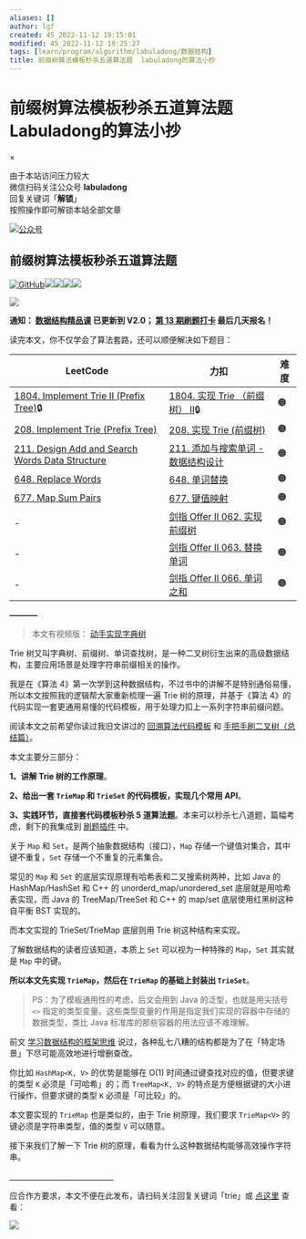 ```yaml
---
aliases: []
author: lgf
created: 45_2022-11-12 19:15:01
modified: 45_2022-11-12 19:25:27
tags: [learn/program/algorithm/labuladong/数据结构]
title: 前缀树算法模板秒杀五道算法题  labuladong的算法小抄
---
```

# 前缀树算法模板秒杀五道算法题 Labuladong的算法小抄
×

由于本站访问压力较大  
微信扫码关注公众号 **labuladong**  
回复关键词「**解锁**」  
按照操作即可解锁本站全部文章  

[![公众号](https://labuladong.gitee.io/algo/images/qrcode.jpg)](https://labuladong.gitee.io/algo/images/qrcode.jpg)

## 前缀树算法模板秒杀五道算法题

[![GitHub](https://img.shields.io/github/stars/labuladong/fucking-algorithm?label=Stars&style=flat&logo=GitHub)](https://github.com/labuladong/fucking-algorithm)[![](https://img.shields.io/badge/B%E7%AB%99-@labuladong-000000.svg?style=flat&logo=Bilibili)](https://space.bilibili.com/14089380)[![](https://img.shields.io/static/v1?label=%E9%85%8D%E5%A5%97PDF%E5%92%8C%E6%8F%92%E4%BB%B6&message=%E4%B8%8B%E8%BD%BD&color=red&style=flat)](https://mp.weixin.qq.com/s/X-fE9sR4BLi6T9pn7xP4pg)[![](https://img.shields.io/static/v1?label=%E6%89%93%E5%8D%A1%E6%8C%91%E6%88%98&message=%E6%8A%A5%E5%90%8D&color=green&style=flat)](https://mp.weixin.qq.com/s/eUG2OOzY3k_ZTz-CFvtv5Q)[![](https://img.shields.io/static/v1?label=%E7%B2%BE%E5%93%81%E8%AF%BE%E7%A8%8B&message=%E6%9F%A5%E7%9C%8B&color=pink&style=flat)](https://appktavsiei5995.pc.xiaoe-tech.com/index)

[![](https://labuladong.gitee.io/algo/images/souyisou1.png)](https://labuladong.gitee.io/algo/images/souyisou1.png)

**通知： [数据结构精品课](https://aep.h5.xeknow.com/s/1XJHEO) 已更新到 V2.0； [第 13 期刷题打卡](https://mp.weixin.qq.com/s/eUG2OOzY3k_ZTz-CFvtv5Q) 最后几天报名！**

读完本文，你不仅学会了算法套路，还可以顺便解决如下题目：

| LeetCode | 力扣 | 难度 |
| --- | --- | --- |
| [1804\. Implement Trie II (Prefix Tree)](https://leetcode.com/problems/implement-trie-ii-prefix-tree/)🔒 | [1804\. 实现 Trie （前缀树） II](https://leetcode.cn/problems/implement-trie-ii-prefix-tree/)🔒 | 🟠 |
| [208\. Implement Trie (Prefix Tree)](https://leetcode.com/problems/implement-trie-prefix-tree/) | [208\. 实现 Trie (前缀树)](https://leetcode.cn/problems/implement-trie-prefix-tree/) | 🟠 |
| [211\. Design Add and Search Words Data Structure](https://leetcode.com/problems/design-add-and-search-words-data-structure/) | [211\. 添加与搜索单词 - 数据结构设计](https://leetcode.cn/problems/design-add-and-search-words-data-structure/) | 🟠 |
| [648\. Replace Words](https://leetcode.com/problems/replace-words/) | [648\. 单词替换](https://leetcode.cn/problems/replace-words/) | 🟠 |
| [677\. Map Sum Pairs](https://leetcode.com/problems/map-sum-pairs/) | [677\. 键值映射](https://leetcode.cn/problems/map-sum-pairs/) | 🟠 |
| \- | [剑指 Offer II 062. 实现前缀树](https://leetcode.cn/problems/QC3q1f/) | 🟠 |
| \- | [剑指 Offer II 063. 替换单词](https://leetcode.cn/problems/UhWRSj/) | 🟠 |
| \- | [剑指 Offer II 066. 单词之和](https://leetcode.cn/problems/z1R5dt/) | 🟠 |

**———–**

> 本文有视频版： [动手实现字典树](https://appktavsiei5995.pc.xiaoe-tech.com/detail/p_6265562be4b01c509aa7b629/6)

Trie 树又叫字典树、前缀树、单词查找树，是一种二叉树衍生出来的高级数据结构，主要应用场景是处理字符串前缀相关的操作。

我是在《算法 4》第一次学到这种数据结构，不过书中的讲解不是特别通俗易懂，所以本文按照我的逻辑帮大家重新梳理一遍 Trie 树的原理，并基于《算法 4》的代码实现一套更通用易懂的代码模板，用于处理力扣上一系列字符串前缀问题。

阅读本文之前希望你读过我旧文讲过的 [回溯算法代码模板](https://labuladong.gitee.io/algo/4/31/104/) 和 [手把手刷二叉树（总结篇）](https://labuladong.gitee.io/algo/2/21/36/)。

本文主要分三部分：

**1、讲解 Trie 树的工作原理**。

**2、给出一套 `TrieMap` 和 `TrieSet` 的代码模板，实现几个常用 API**。

**3、实践环节，直接套代码模板秒杀 5 道算法题**。本来可以秒杀七八道题，篇幅考虑，剩下的我集成到 [刷题插件](https://mp.weixin.qq.com/s/uOubir_nLzQtp_fWHL73JA) 中。

关于 `Map` 和 `Set`，是两个抽象数据结构（接口），`Map` 存储一个键值对集合，其中键不重复，`Set` 存储一个不重复的元素集合。

常见的 `Map` 和 `Set` 的底层实现原理有哈希表和二叉搜索树两种，比如 Java 的 HashMap/HashSet 和 C++ 的 unorderd\_map/unordered\_set 底层就是用哈希表实现，而 Java 的 TreeMap/TreeSet 和 C++ 的 map/set 底层使用红黑树这种自平衡 BST 实现的。

而本文实现的 TrieSet/TrieMap 底层则用 Trie 树这种结构来实现。

了解数据结构的读者应该知道，本质上 `Set` 可以视为一种特殊的 `Map`，`Set` 其实就是 `Map` 中的键。

**所以本文先实现 `TrieMap`，然后在 `TrieMap` 的基础上封装出 `TrieSet`**。

> PS：为了模板通用性的考虑，后文会用到 Java 的泛型，也就是用尖括号 `<>` 指定的类型变量。这些类型变量的作用是指定我们实现的容器中存储的数据类型，类比 Java 标准库的那些容器的用法应该不难理解。

前文 [学习数据结构的框架思维](https://labuladong.gitee.io/algo/1/2/) 说过，各种乱七八糟的结构都是为了在「特定场景」下尽可能高效地进行增删查改。

你比如 `HashMap<K, V>` 的优势是能够在 O(1) 时间通过键查找对应的值，但要求键的类型 `K` 必须是「可哈希」的；而 `TreeMap<K, V>` 的特点是方便根据键的大小进行操作，但要求键的类型 `K` 必须是「可比较」的。

本文要实现的 `TrieMap` 也是类似的，由于 Trie 树原理，我们要求 `TrieMap<V>` 的键必须是字符串类型，值的类型 `V` 可以随意。

接下来我们了解一下 Trie 树的原理，看看为什么这种数据结构能够高效操作字符串。

**＿＿＿＿＿＿＿＿＿＿＿＿＿**

应合作方要求，本文不便在此发布，请扫码关注回复关键词「trie」或 [点这里](https://appktavsiei5995.pc.xiaoe-tech.com/detail/i_627cd047e4b0812e17989e70/1) 查看：

[![](https://labuladong.gitee.io/algo/images/qrcode.jpg)](https://labuladong.gitee.io/algo/images/qrcode.jpg)